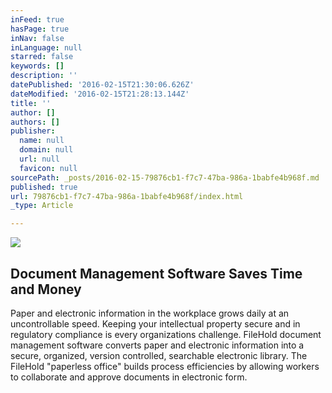 ```yaml
---
inFeed: true
hasPage: true
inNav: false
inLanguage: null
starred: false
keywords: []
description: ''
datePublished: '2016-02-15T21:30:06.626Z'
dateModified: '2016-02-15T21:28:13.144Z'
title: ''
author: []
authors: []
publisher:
  name: null
  domain: null
  url: null
  favicon: null
sourcePath: _posts/2016-02-15-79876cb1-f7c7-47ba-986a-1babfe4b968f.md
published: true
url: 79876cb1-f7c7-47ba-986a-1babfe4b968f/index.html
_type: Article

---
```

![](https://the-grid-user-content.s3-us-west-2.amazonaws.com/62d1002b-01ac-4b6e-95b3-93cc82d981d0.png)

## Document Management Software Saves Time and Money

Paper and electronic information in the workplace grows daily at an uncontrollable speed. Keeping your intellectual property secure and in regulatory compliance is every organizations challenge. FileHold document management software converts paper and electronic information into a secure, organized, version controlled, searchable electronic library. The FileHold "paperless office" builds process efficiencies by allowing workers to collaborate and approve documents in electronic form.